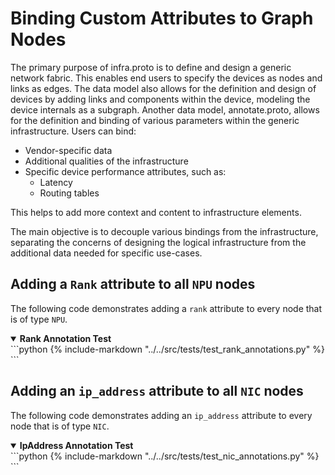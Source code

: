 
# Binding Custom Attributes to Graph Nodes

The primary purpose of infra.proto is to define and design a generic network fabric. This enables end users to specify the devices as nodes and links as edges. The data model also allows for the definition and design of devices by adding links and components within the device, modeling the device internals as a subgraph.
Another data model, annotate.proto, allows for the definition and binding of various parameters within the generic infrastructure. Users can bind:

- Vendor-specific data
- Additional qualities of the infrastructure
- Specific device performance attributes, such as:
  - Latency
  - Routing tables

This helps to add more context and content to infrastructure elements.

The main objective is to decouple various bindings from the infrastructure, separating the concerns of designing the logical infrastructure from the additional data needed for specific use-cases.

## Adding a `Rank` attribute to all `NPU` nodes

The following code demonstrates adding a `rank` attribute to every node that is of type `NPU`.

<details open>
<summary><strong>Rank Annotation Test</strong></summary>
```python
{% include-markdown "../../src/tests/test_rank_annotations.py" %}
```
</details>


## Adding an `ip_address` attribute to all `NIC` nodes

The following code demonstrates adding an `ip_address` attribute to every node that is of type `NIC`.

<details open>
<summary><strong>IpAddress Annotation Test</strong></summary>
```python
{% include-markdown "../../src/tests/test_nic_annotations.py" %}
```
</details>
